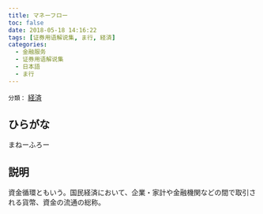 ```yaml
---
title: マネーフロー
toc: false
date: 2018-05-18 14:16:22
tags: [证券用语解说集, ま行, 経済]
categories:
  - 金融服务
  - 证券用语解说集
  - 日本語
  - ま行
---
```


`分類：` [経済](/tags/経済/)

## ひらがな

まねーふろー

## 説明

資金循環ともいう。国民経済において、企業・家計や金融機関などの間で取引される貨幣、資金の流通の総称。
